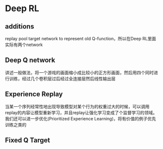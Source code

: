 # Deep RL
## additions
replay pool
target network to represent old Q-function，所以在Deep RL里面实际有两个network
## Deep Q network
讲述一般做法，将一个游戏的画面缩小成比较小的正方形画面，然后用四个同时进行训练，经过几个卷积层过后经过全连接层然后线性输出层
## Experience Replay
当某一个序列经常性地出现导致模型对某个行为的权重过大的时候，可以调用replay的内容让模型重新学习，并且replay让强化学习变成了个监督学习的领域。
我们还可以进一步优化(Prioritized Experience Learning)，将有价值的例子优先训练之类的
## Fixed Q Target
